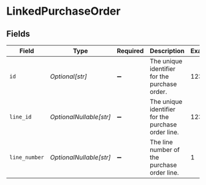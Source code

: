 # LinkedPurchaseOrder


## Fields

| Field                                              | Type                                               | Required                                           | Description                                        | Example                                            |
| -------------------------------------------------- | -------------------------------------------------- | -------------------------------------------------- | -------------------------------------------------- | -------------------------------------------------- |
| `id`                                               | *Optional[str]*                                    | :heavy_minus_sign:                                 | The unique identifier for the purchase order.      | 123456                                             |
| `line_id`                                          | *OptionalNullable[str]*                            | :heavy_minus_sign:                                 | The unique identifier for the purchase order line. | 123456                                             |
| `line_number`                                      | *OptionalNullable[str]*                            | :heavy_minus_sign:                                 | The line number of the purchase order line.        | 1                                                  |